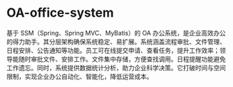 # OA-office-system
基于 SSM（Spring、Spring MVC、MyBatis）的 OA 办公系统，是企业高效办公的得力助手。其分层架构确保系统稳定、易扩展。系统涵盖流程审批、文件管理、日程安排、公告通知等功能。员工可在线提交申请、查看任务，提升工作效率；领导能随时审批文件、安排工作。文件集中存储，方便查找调用。日程提醒功能避免工作遗忘。同时，系统提供数据统计分析，助力企业科学决策。它打破时间与空间限制，实现企业办公自动化、智能化，降低运营成本。 
